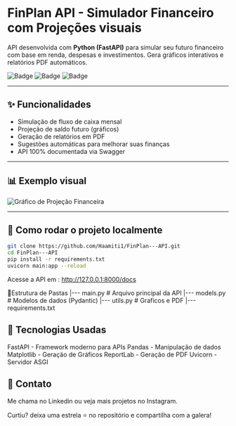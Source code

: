 # FinPlan API - Simulador Financeiro com Projeções visuais
API desenvolvida com **Python (FastAPI)** para simular seu futuro financeiro com base em renda, despesas e investimentos. Gera gráficos interativos e relatórios PDF automáticos.

![Badge](https://img.shields.io/badge/Python-3.10-blue?style=flat-square)
![Badge](https://img.shields.io/badge/FastAPI-Framework-green?style=flat-square)
![Badge](https://img.shields.io/badge/Status-Funcional-success?style=flat-square)

---

## ✨ Funcionalidades

- Simulação de fluxo de caixa mensal
- Projeção de saldo futuro (gráficos)
- Geração de relatórios em PDF
- Sugestões automáticas para melhorar suas finanças
- API 100% documentada via Swagger

---

## 📊 Exemplo visual
<img src="https://via.placeholder.com/700x400.png?text=Grafico+Financeiro+Projecao" alt="Gráfico de Projeção Financeira" />

---

## 🚀 Como rodar o projeto localmente
```bash
git clone https://github.com/Haamiti1/FinPlan---API.git
cd FinPlan---API
pip install -r requirements.txt
uvicorn main:app --reload
```

Acesse a API em : http://127.0.0.1:8000/docs

📂Estrutura de Pastas
|--- main.py        # Arquivo principal da API
|--- models.py      # Modelos de dados (Pydantic)
|--- utils.py       # Graficos e PDF
|--- requirements.txt


## 🧠 Tecnologias Usadas
FastAPI - Framework moderno para APIs
Pandas - Manipulação de dados
Matplotlib - Geração de Gráficos
ReportLab - Geração de PDF
Uvicorn - Servidor ASGI

## 📩 Contato
Me chama no Linkedin ou veja mais projetos no Instagram.

Curtiu? deixa uma estrela ⭐ no repositório e compartilha com a galera!